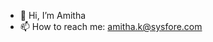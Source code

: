 - 👋 Hi, I’m Amitha
- 📫 How to reach me: amitha.k@sysfore.com


<!---
Amitha5/Amitha5 is a ✨ special ✨ repository because its `README.md` (this file) appears on your GitHub profile.
You can click the Preview link to take a look at your changes.
--->
